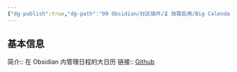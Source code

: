 ```yaml
---
{"dg-publish":true,"dg-path":"09 Obsidian/社区插件/⏳️ 按需启用/Big Calendar.md","permalink":"/09 Obsidian/社区插件/⏳️ 按需启用/Big Calendar/","created":"2025-07-31","updated":"2025-07-31"}
---
```



## 基本信息

简介:: 在 Obsidian 内管理日程的大日历
链接:: [Github](https://github.com/Quorafind/Obsidian-Big-Calendar)